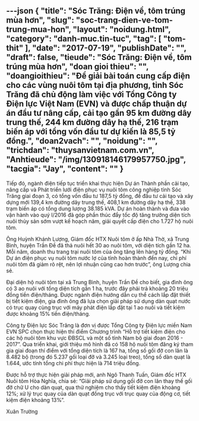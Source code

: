 ---json
{
    "title": "Sóc Trăng: Điện về, tôm trúng mùa hơn",
    "slug": "soc-trang-dien-ve-tom-trung-mua-hon",
    "layout": "noidung.html",
    "category": "danh-muc.tin-tuc",
    "tag": [
        "tom-thit"
    ],
    "date": "2017-07-19",
    "publishDate": "",
    "draft": false,
    "tieude": "Sóc Trăng: Điện về, tôm trúng mùa hơn",
    "doan gioi thieu": "",
    "doangioithieu": "Để giải bài toán cung cấp điện cho các vùng nuôi tôm tại địa phương, tỉnh Sóc Trăng đã chủ động làm việc với Tổng Công ty Điện lực Việt Nam (EVN) và được chấp thuận dự án đầu tư nâng cấp, cải tạo gần 95 km đường dây trung thế, 244 km đường dây hạ thế, 216 trạm biến áp với tổng vốn đầu tư dự kiến là 85,5 tỷ đồng.",
    "doan2vach": "",
    "noidung": "",
    "trichdan": "thuysanvietnam.com.vn",
    "Anhtieude": "/img/130918146179957750.jpg",
    "tacgia": "Jay",
    "__content__": ""
}
---
<p>Tiếp đ&oacute;, ng&agrave;nh điện tiếp tục triển khai thực hiện Dự &aacute;n Th&agrave;nh phần cải tạo, n&acirc;ng cấp v&agrave; Ph&aacute;t triển lưới điện phục vụ nu&ocirc;i t&ocirc;m c&ocirc;ng nghiệp tỉnh S&oacute;c Trăng giai đoạn 3, c&oacute; tổng vốn đầu tư 187,5 tỷ đồng, để đầu tư cải tạo v&agrave; x&acirc;y dựng mới 139,4 km đường d&acirc;y trung thế, 408,1 km đường d&acirc;y hạ thế, 338 trạm biến &aacute;p c&oacute; tổng dung lượng 38.185 kVA. Dự &aacute;n ho&agrave;n th&agrave;nh v&agrave; đưa v&agrave;o vận h&agrave;nh v&agrave;o qu&yacute; I/2016 đ&atilde; g&oacute;p phần th&uacute;c đẩy tốc độ tăng trưởng diện t&iacute;ch nu&ocirc;i thủy sản sớm vượt kế hoạch năm, giải quyết cấp điện cho 1.727 hộ nu&ocirc;i t&ocirc;m.</p>

<p>&Ocirc;ng Huỳnh Kh&aacute;nh Lượng, Gi&aacute;m đốc HTX Nu&ocirc;i t&ocirc;m ở ấp Nh&agrave; Thờ, x&atilde; Trung B&igrave;nh, huyện Trần &ETH;ề đ&atilde; thả nu&ocirc;i hết 30 ao nu&ocirc;i t&ocirc;m, với diện t&iacute;ch gần 12 ha. Mỗi năm, doanh thu trang trại nu&ocirc;i t&ocirc;m của &ocirc;ng tăng l&ecirc;n h&agrave;ng tỷ đồng. &ldquo;Khi Dự &aacute;n điện phục vụ nu&ocirc;i t&ocirc;m nước lợ của tỉnh ho&agrave;n th&agrave;nh đến nay, chi ph&iacute; nu&ocirc;i t&ocirc;m đ&atilde; giảm r&otilde; rệt, n&ecirc;n lợi nhuận cũng cao hơn trước&rdquo;, &ocirc;ng Lượng chia sẻ.</p>

<p>Đại diện hộ nu&ocirc;i t&ocirc;m tại x&atilde; Trung B&igrave;nh, huyện Trần Đề cho biết, gia đ&igrave;nh &ocirc;ng c&oacute; 3 ao nu&ocirc;i với tổng diện t&iacute;ch gần 1 ha, trước đ&acirc;y phải trả khoảng 20 triệu đồng tiền điện/th&aacute;ng. Được ng&agrave;nh điện hướng dẫn cụ thể c&aacute;ch lắp đặt thiết bị tiết kiệm điện, gia đ&igrave;nh &ocirc;ng đ&atilde; lựa chọn giải ph&aacute;p sử dụng d&agrave;n quạt nước c&oacute; trục quay c&ugrave;ng trục với m&aacute;y ph&aacute;t điện lắp đặt tại 1 ao nu&ocirc;i v&agrave; tiết kiệm được khoảng 15% tiền điện/th&aacute;ng.</p>

<p>C&ocirc;ng ty Điện lực S&oacute;c Trăng l&agrave; đơn vị được Tổng C&ocirc;ng ty Điện lực miền Nam EVN SPC chọn thực hiện th&iacute; điểm Chương tr&igrave;nh &ldquo;Hỗ trợ tiết kiệm điện cho c&aacute;c hộ nu&ocirc;i t&ocirc;m khu vực ĐBSCL v&agrave; một số tỉnh Nam bộ giai đoạn 2016 - 2017&rdquo;. Qua triển khai, giới thiệu m&ocirc; h&igrave;nh đ&atilde; c&oacute; 158 hộ nu&ocirc;i t&ocirc;m đăng k&yacute; tham gia giai đoạn th&iacute; điểm với tổng diện t&iacute;ch l&agrave; 167 ha, tổng số gối đỡ con lăn l&agrave; 8.482 bộ (trong đ&oacute; 5.237 gối loại đỡ v&agrave; 3.245 loại treo), tổng số d&agrave;n quạt l&agrave; 1.644, ước t&iacute;nh tổng chi ph&iacute; thực hiện l&agrave; 714 triệu đồng.</p>

<p>Được hỗ trợ thực hiện giải ph&aacute;p mới, anh Ng&ocirc; Thanh Tuấn, Gi&aacute;m đốc HTX Nu&ocirc;i t&ocirc;m H&ograve;a Nghĩa, chia sẻ: &ldquo;Giải ph&aacute;p sử dụng gối đỡ con lăn thay thế gối đỡ chữ U cho d&agrave;n quạt, qua thử nghiệm cho thấy tiết kiệm điện khoảng 12%; xử l&yacute; trục quay của d&agrave;n quạt đồng trục với trục quay của động cơ, tiết kiệm điện khoảng 13%&rdquo;.</p>

<p>Xu&acirc;n Trường</p>
